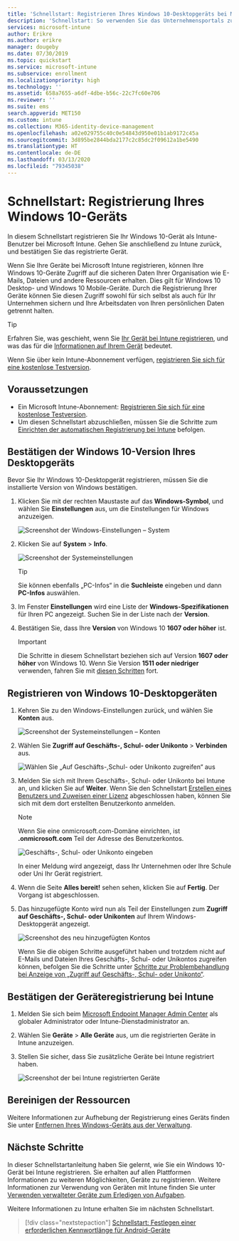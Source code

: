 ```yaml
---
title: 'Schnellstart: Registrieren Ihres Windows 10-Desktopgeräts bei Microsoft Intune'
description: 'Schnellstart: So verwenden Sie das Unternehmensportals zum Registrieren Ihres Windows 10-Desktopgeräts bei Microsoft Intune.'
services: microsoft-intune
author: Erikre
ms.author: erikre
manager: dougeby
ms.date: 07/30/2019
ms.topic: quickstart
ms.service: microsoft-intune
ms.subservice: enrollment
ms.localizationpriority: high
ms.technology: ''
ms.assetid: 658a7655-a6df-4dbe-b56c-22c7fc60e706
ms.reviewer: ''
ms.suite: ems
search.appverid: MET150
ms.custom: intune
ms.collection: M365-identity-device-management
ms.openlocfilehash: a02e029755c40c0e54843d950e01b1ab9172c45a
ms.sourcegitcommit: 3d895be2844bda2177c2c85dc2f09612a1be5490
ms.translationtype: HT
ms.contentlocale: de-DE
ms.lasthandoff: 03/13/2020
ms.locfileid: "79345038"
---
```

# <a name="quickstart-enroll-your-windows-10-device"></a>Schnellstart: Registrierung Ihres Windows 10-Geräts

In diesem Schnellstart registrieren Sie Ihr Windows 10-Gerät als Intune-Benutzer bei Microsoft Intune. Gehen Sie anschließend zu Intune zurück, und bestätigen Sie das registrierte Gerät.

Wenn Sie Ihre Geräte bei Microsoft Intune registrieren, können Ihre Windows 10-Geräte Zugriff auf die sicheren Daten Ihrer Organisation wie E-Mails, Dateien und andere Ressourcen erhalten. Dies gilt für Windows 10 Desktop- und Windows 10 Mobile-Geräte. Durch die Registrierung Ihrer Geräte können Sie diesen Zugriff sowohl für sich selbst als auch für Ihr Unternehmen sichern und Ihre Arbeitsdaten von Ihren persönlichen Daten getrennt halten.

> [!TIP]
> Erfahren Sie, was geschieht, wenn Sie [Ihr Gerät bei Intune registrieren](../user-help/what-happens-if-you-install-the-company-portal-app-and-enroll-your-device-in-intune-windows.md), und was das für die [Informationen auf Ihrem Gerät](../user-help/what-info-can-your-company-see-when-you-enroll-your-device-in-intune.md) bedeutet.

Wenn Sie über kein Intune-Abonnement verfügen, [registrieren Sie sich für eine kostenlose Testversion](../fundamentals/free-trial-sign-up.md).

## <a name="prerequisites"></a>Voraussetzungen

- Ein Microsoft Intune-Abonnement: [Registrieren Sie sich für eine kostenlose Testversion](../fundamentals/free-trial-sign-up.md).
- Um diesen Schnellstart abzuschließen, müssen Sie die Schritte zum [Einrichten der automatischen Registrierung bei Intune](quickstart-setup-auto-enrollment.md) befolgen.

## <a name="confirm-your-windows-10-desktop-version"></a>Bestätigen der Windows 10-Version Ihres Desktopgeräts

Bevor Sie Ihr Windows 10-Desktopgerät registrieren, müssen Sie die installierte Version von Windows bestätigen.

1. Klicken Sie mit der rechten Maustaste auf das **Windows-Symbol**, und wählen Sie **Einstellungen** aus, um die Einstellungen für Windows anzuzeigen.

   ![Screenshot der Windows-Einstellungen – System](./media/quickstart-enroll-windows-device/quickstart-enroll-windows-device-01.png)

2. Klicken Sie auf **System** > **Info**. 

   ![Screenshot der Systemeinstellungen](./media/quickstart-enroll-windows-device/quickstart-enroll-windows-device-02.png)

    > [!TIP]
    > Sie können ebenfalls „PC-Infos“ in die **Suchleiste** eingeben und dann **PC-Infos** auswählen.

3. Im Fenster **Einstellungen** wird eine Liste der **Windows-Spezifikationen** für Ihren PC angezeigt. Suchen Sie in der Liste nach der **Version**.

4. Bestätigen Sie, dass Ihre **Version** von Windows 10 **1607 oder höher** ist.

    > [!IMPORTANT]
    > Die Schritte in diesem Schnellstart beziehen sich auf Version **1607 oder höher** von Windows 10. Wenn Sie Version **1511 oder niedriger** verwenden, fahren Sie mit [diesen Schritten](../user-help/enroll-windows-10-device.md) fort.  

## <a name="enroll-windows-10-desktop"></a>Registrieren von Windows 10-Desktopgeräten

1. Kehren Sie zu den Windows-Einstellungen zurück, und wählen Sie **Konten** aus.

   ![Screenshot der Systemeinstellungen – Konten](./media/quickstart-enroll-windows-device/quickstart-enroll-windows-device-03.png)

2. Wählen Sie **Zugriff auf Geschäfts-, Schul- oder Unikonto** > **Verbinden** aus.

    ![Wählen Sie „Auf Geschäfts-,Schul- oder Unikonto zugreifen“ aus](./media/quickstart-enroll-windows-device/quickstart-enroll-windows-device-04.png)

3. Melden Sie sich mit Ihrem Geschäfts-, Schul- oder Unikonto bei Intune an, und klicken Sie auf **Weiter**. Wenn Sie den Schnellstart [Erstellen eines Benutzers und Zuweisen einer Lizenz](../fundamentals/quickstart-create-user.md) abgeschlossen haben, können Sie sich mit dem dort erstellten Benutzerkonto anmelden.

    > [!NOTE]
    > Wenn Sie eine onmicrosoft.com-Domäne einrichten, ist **.onmicrosoft.com** Teil der Adresse des Benutzerkontos. 

   ![Geschäfts-, Schul- oder Unikonto eingeben](./media/quickstart-enroll-windows-device/quickstart-enroll-windows-device-05.png)

    In einer Meldung wird angezeigt, dass Ihr Unternehmen oder Ihre Schule oder Uni Ihr Gerät registriert.

4. Wenn die Seite **Alles bereit!** sehen sehen, klicken Sie auf **Fertig**. Der Vorgang ist abgeschlossen.

5. Das hinzugefügte Konto wird nun als Teil der Einstellungen zum **Zugriff auf Geschäfts-, Schul- oder Unikonten** auf Ihrem Windows-Desktopgerät angezeigt.

   ![Screenshot des neu hinzugefügten Kontos](./media/quickstart-enroll-windows-device/quickstart-enroll-windows-device-06.png)

    Wenn Sie die obigen Schritte ausgeführt haben und trotzdem nicht auf E-Mails und Dateien Ihres Geschäfts-, Schul- oder Unikontos zugreifen können, befolgen Sie die Schritte unter [Schritte zur Problembehandlung bei Anzeige von „Zugriff auf Geschäfts-, Schul- oder Unikonto“](../user-help/troubleshoot-your-windows-10-device-windows.md#troubleshooting-steps-to-follow-if-you-see-access-work-or-school).

## <a name="confirm-your-device-enrollment-in-intune"></a>Bestätigen der Geräteregistrierung bei Intune

1. Melden Sie sich beim [Microsoft Endpoint Manager Admin Center](https://go.microsoft.com/fwlink/?linkid=2109431) als globaler Administrator oder Intune-Dienstadministrator an.
2. Wählen Sie **Geräte** > **Alle Geräte** aus, um die registrierten Geräte in Intune anzuzeigen.
3. Stellen Sie sicher, dass Sie zusätzliche Geräte bei Intune registriert haben.

   ![Screenshot der bei Intune registrierten Geräte](./media/quickstart-enroll-windows-device/quickstart-enroll-windows-device-07.png)

## <a name="clean-up-resources"></a>Bereinigen der Ressourcen

Weitere Informationen zur Aufhebung der Registrierung eines Geräts finden Sie unter [Entfernen Ihres Windows-Geräts aus der Verwaltung](../user-help/unenroll-your-device-from-intune-windows.md).

## <a name="next-steps"></a>Nächste Schritte

In dieser Schnellstartanleitung haben Sie gelernt, wie Sie ein Windows 10-Gerät bei Intune registrieren. Sie erhalten auf allen Plattformen Informationen zu weiteren Möglichkeiten, Geräte zu registrieren. Weitere Informationen zur Verwendung von Geräten mit Intune finden Sie unter [Verwenden verwalteter Geräte zum Erledigen von Aufgaben](../user-help/use-managed-devices-to-get-work-done.md).

Weitere Informationen zu Intune erhalten Sie im nächsten Schnellstart.

> [!div class="nextstepaction"]
> [Schnellstart: Festlegen einer erforderlichen Kennwortlänge für Android-Geräte](../protect/quickstart-set-password-length-android.md)
